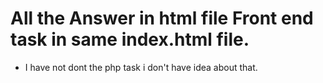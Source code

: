# All the Answer in html file Front end task in same index.html file.

- I have not dont the php task i don't have idea about that.